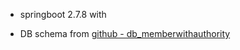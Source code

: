 * springboot 2.7.8 with 
- DB schema from [github - db_memberwithauthority](https://github.com/yojulab/learn_databases/tree/main/cases/db_memberwithauthority)